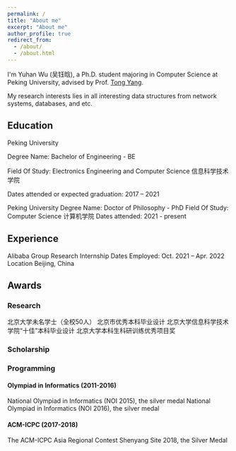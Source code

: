 ```yaml
---
permalink: /
title: "About me"
excerpt: "About me"
author_profile: true
redirect_from: 
  - /about/
  - /about.html
---
```


I'm Yuhan Wu (吴钰晗), a Ph.D. student majoring in Computer Science at Peking University, advised by Prof. [Tong Yang](https://yangtonghome.github.io/). 

My research interests lies in all interesting data structures from network systems, databases, and etc.


## Education

Peking University

Degree Name: Bachelor of Engineering - BE

Field Of Study: Electronics Engineering and Computer Science 信息科学技术学院

Dates attended or expected graduation: 2017 – 2021

Peking University
Degree Name: Doctor of Philosophy - PhD 
Field Of Study: Computer Science 计算机学院
Dates attended: 2021 - present

## Experience
Alibaba Group Research Internship
Dates Employed: Oct. 2021 – Apr. 2022
Location Beijing, China

## Awards

### Research
北京大学未名学士（全校50人）
北京市优秀本科毕业设计
北京大学信息科学技术学院“十佳”本科毕业设计
北京大学本科生科研训练优秀项目奖


### Scholarship

### Programming

#### Olympiad in Informatics (2011-2016)
National Olympiad in Informatics (NOI 2015), the silver medal
National Olympiad in Informatics (NOI 2016), the silver medal

#### ACM-ICPC (2017-2018)
The ACM-ICPC Asia Regional Contest Shenyang Site 2018, the Silver Medal


